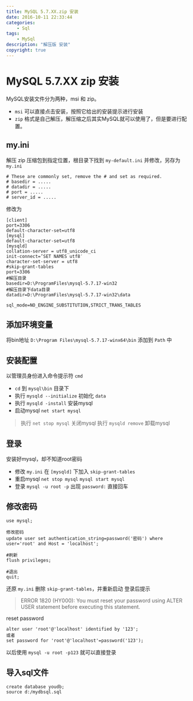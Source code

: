 ```yaml
---
title: MySQL 5.7.XX.zip 安装
date: 2016-10-11 22:33:44
categories:
	- Sql
tags:
	- MySql
description: "解压版 安装"
copyright: true
---
```



# MySQL 5.7.XX zip 安装

MySQL安装文件分为两种，msi 和 zip。

+ `msi` 可以直接点击安装，按照它给出的安装提示进行安装
+ `zip` 格式是自己解压，解压缩之后其实MySQL就可以使用了，但是要进行配置。

## my.ini

解压 zip 压缩包到指定位置，根目录下找到 `my-default.ini` 并修改，另存为 `my.ini`

```
# These are commonly set, remove the # and set as required.
# basedir = .....
# datadir = .....
# port = .....
# server_id = .....
```

修改为

```
[client]
port=3306
default-character-set=utf8
[mysql]
default-character-set=utf8
[mysqld]
collation-server = utf8_unicode_ci
init-connect=’SET NAMES utf8′
character-set-server = utf8
#skip-grant-tables
port=3306
#解压目录
basedir=D:\ProgramFiles\mysql-5.7.17-win32
#解压目录下data目录
datadir=D:\ProgramFiles\mysql-5.7.17-win32\data

sql_mode=NO_ENGINE_SUBSTITUTION,STRICT_TRANS_TABLES
```

## 添加环境变量

将bin地址 `D:\Program Files\mysql-5.7.17-winx64\bin` 添加到 `Path` 中

## 安装配置

以管理员身份进入命令提示符 `cmd`

+ `cd` 到 `mysql\bin` 目录下
+ 执行 `mysqld --initialize` 初始化 `data`
+ 执行 `mysqld -install` 安装mysql
+ 启动mysql `net start mysql`

> 执行 `net stop mysql` 关闭mysql
> 执行 `mysqld remove` 卸载mysql



## 登录

安装好mysql，却不知道root密码
+ 修改 `my.ini` 在 `[mysqld]` 下加入 `skip-grant-tables`
+ 重启mysql `net stop mysql` `mysql start mysql`
+ 登录 `mysql -u root -p` 出现 `password:` 直接回车

## 修改密码

```
use mysql;

修改密码
update user set authentication_string=password('密码') where user='root' and Host = 'localhost';

#刷新
flush privileges;

#退出
quit;
```

还原 `my.ini` 删除 `skip-grant-tables`，并重新启动
登录后提示

> ERROR 1820 (HY000): You must reset your password using ALTER USER statement before executing this statement.

reset password

```
alter user 'root'@'localhost' identified by '123';
或者
set password for 'root'@'localhost'=password('123');
```

以后使用 `mysql -u root -p123` 就可以直接登录

## 导入sql文件

```
create database youdb;
source d:/mydbsql.sql
```